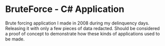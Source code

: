 # BruteForce - C# Application
Brute forcing application I made in 2008 during my delinquency days.  Releasing it with only a few pieces of data redacted.  Should be considered a proof of concept to demonstrate how these kinds of applications used to be made.

